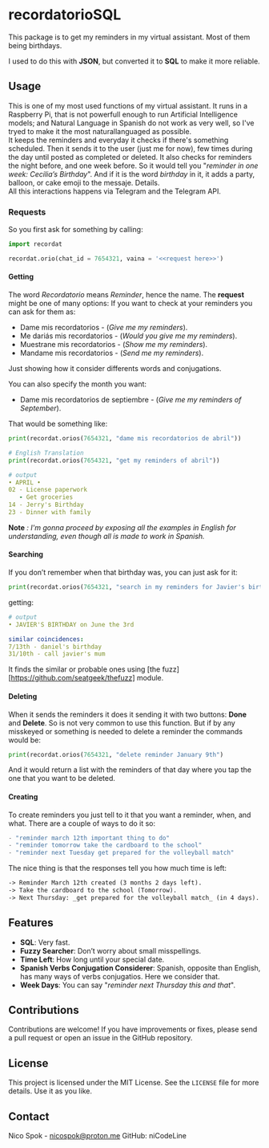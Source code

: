 # recordatorioSQL

This package is to get my reminders in my virtual assistant. Most of them being birthdays.  
  
I used to do this with **JSON**, but converted it to **SQL** to make it more reliable.


## Usage
  
This is one of my most used functions of my virtual assistant. It runs in a Raspberry Pi, that is not powerfull enough to run Artificial Intelligence models; and Natural Language in Spanish do not work as very well, so I've tryed to make it the most naturallanguaged as possible.  
It keeps the reminders and everyday it checks if there's something scheduled. Then it sends it to the user (just me for now), few times during the day until posted as completed or deleted. It also checks for reminders the night before, and one week before. So it would tell you "_reminder in one week: Cecilia’s Birthday_". And if it is the word _birthday_ in it, it adds a party, balloon, or cake emoji to the messaje. Details.  
All this interactions happens via Telegram and the Telegram API.  

### Requests
So you first ask for something by calling:
```python
import recordat

recordat.orio(chat_id = 7654321, vaina = '<<request here>>')
```
#### Getting
The word _Recordatorio_ means _Reminder_, hence the name. 
The **request** might be one of many options:
If you want to check at your reminders you can ask for them as:

- Dame mis recordatorios - (_Give me my reminders_).
- Me dariás mis recordatorios - (_Would you give me my reminders_).
- Muestrane mis recordatorios - (_Show me my reminders_).
- Mandame mis recordatorios - (_Send me my reminders_).

Just showing how it consider differents words and conjugations.

You can also specify the month you want:
- Dame mis recordatorios de septiembre - (_Give me my reminders of September_).

That would be something like:
```python
print(recordat.orios(7654321, "dame mis recordatorios de abril"))

# English Translation
print(recordat.orios(7654321, "get my reminders of abril"))
```

```yaml
# output
• APRIL •
02 - License paperwork
   - Get groceries
14 - Jerry's Birthday
23 - Dinner with family
```

**Note** _: I'm gonna proceed by exposing all the examples in English for understanding, even though all is made to work in Spanish._

#### Searching
If you don’t remember when that birthday was, you can just ask for it:
```python
print(recordat.orios(7654321, "search in my reminders for Javier's birthday")
```
getting:
```yaml
# output
• JAVIER'S BIRTHDAY on June the 3rd

similar coincidences:
7/13th - daniel's birthday
31/10th - call javier's mum
```
It finds the similar or probable ones using [the fuzz][https://github.com/seatgeek/thefuzz] module.

#### Deleting
When it sends the reminders it does it sending it with two buttons: **Done** and **Delete**. So is not very common to use this function. But if by any misskeyed or something is needed to delete a reminder the commands would be:
```python
print(recordat.orios(7654321, "delete reminder January 9th")
```
And it would return a list with the reminders of that day where you tap the one that you want to be deleted.

#### Creating
To create reminders you just tell to it that you want a reminder, when, and what. There are a couple of ways to do it so:
```python
- "reminder march 12th important thing to do"
- "reminder tomorrow take the cardboard to the school"
- "reminder next Tuesday get prepared for the volleyball match"
```
The nice thing is that the responses tell you how much time is left:
```markdown
-> Reminder March 12th created (3 months 2 days left).
-> Take the cardboard to the school (Tomorrow).
-> Next Thursday: _get prepared for the volleyball match_ (in 4 days).
```

## Features

- **SQL**: Very fast.
- **Fuzzy Searcher**: Don’t worry about small misspellings.
- **Time Left**: How long until your special date.
- **Spanish Verbs Conjugation Considerer**: Spanish, opposite than English, has many ways of verbs conjugatios. Here we consider that.
- **Week Days**: You can say "_reminder next Thursday this and that_".

## Contributions

Contributions are welcome! If you have improvements or fixes, please send a pull request or open an issue in the GitHub repository.

## License

This project is licensed under the MIT License. See the `LICENSE` file for more details. Use it as you like.

## Contact

Nico Spok - nicospok@proton.me
GitHub: niCodeLine
